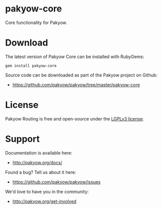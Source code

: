 # pakyow-core

Core functionality for Pakyow.

# Download

The latest version of Pakyow Core can be installed with RubyGems:

```
gem install pakyow-core
```

Source code can be downloaded as part of the Pakyow project on Github:

- https://github.com/pakyow/pakyow/tree/master/pakyow-core

# License

Pakyow Routing is free and open-source under the [LGPLv3 license](https://choosealicense.com/licenses/lgpl-3.0/).

# Support

Documentation is available here:

- http://pakyow.org/docs/

Found a bug? Tell us about it here:

- https://github.com/pakyow/pakyow/issues

We'd love to have you in the community:

- http://pakyow.org/get-involved
